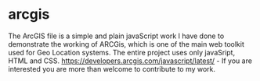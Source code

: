 # arcgis

The ArcGIS file is a simple and plain javaScript work I have done to demonstrate the working of ARCGis, which is one of the main web toolkit used for Geo Location systems.
The entire project uses only javaSript, HTML and CSS.
https://developers.arcgis.com/javascript/latest/ - If you are interested you are more than welcome to contribute to my work.
